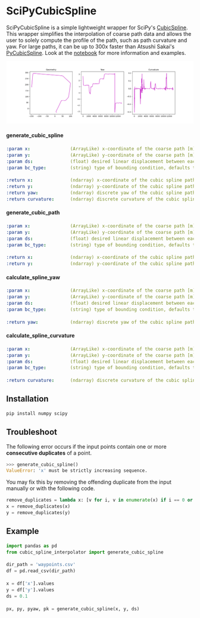 # SciPyCubicSpline

SciPyCubicSpline is a simple lightweight wrapper for SciPy's [CubicSpline](https://docs.scipy.org/doc/scipy/reference/generated/scipy.interpolate.CubicSpline.html). This wrapper simplifies the interpolation of coarse path data and allows the user to solely compute the profile of the path, such as path curvature and yaw. For large paths, it can be up to 300x faster than Atsushi Sakai's [PyCubicSpline](https://github.com/AtsushiSakai/pycubicspline). Look at the [notebook](tests/test.ipynb) for more information and examples.

<div align="center">
    <img src="resources/profile.png" />
</div>

#### generate_cubic_spline

```yaml
:param x:               (ArrayLike) x-coordinate of the coarse path [m]
:param y:               (ArrayLike) y-coordinate of the coarse path [m]
:param ds:              (float) desired linear displacement between each point, defaults to 0.05 [m]
:param bc_type:         (string) type of bounding condition, defaults to 'natural'

:return x:              (ndarray) x-coordinate of the cubic spline path [m]
:return y:              (ndarray) y-coordinate of the cubic spline path [m]
:return yaw:            (ndarray) discrete yaw of the cubic spline path [rad]
:return curvature:      (ndarray) discrete curvature of the cubic spline path [1/m]
```

#### generate_cubic_path

```yaml
:param x:               (ArrayLike) x-coordinate of the coarse path [m]
:param y:               (ArrayLike) y-coordinate of the coarse path [m]
:param ds:              (float) desired linear displacement between each point, defaults to 0.05 [m]
:param bc_type:         (string) type of bounding condition, defaults to 'natural'

:return x:              (ndarray) x-coordinate of the cubic spline path [m]
:return y:              (ndarray) y-coordinate of the cubic spline path [m]
```

#### calculate_spline_yaw

```yaml
:param x:               (ArrayLike) x-coordinate of the coarse path [m]
:param y:               (ArrayLike) y-coordinate of the coarse path [m]
:param ds:              (float) desired linear displacement between each point, defaults to 0.05 [m]
:param bc_type:         (string) type of bounding condition, defaults to 'natural'

:return yaw:            (ndarray) discrete yaw of the cubic spline path [rad]
```

#### calculate_spline_curvature

```yaml
:param x:               (ArrayLike) x-coordinate of the coarse path [m]
:param y:               (ArrayLike) y-coordinate of the coarse path [m]
:param ds:              (float) desired linear displacement between each point, defaults to 0.05 [m]
:param bc_type:         (string) type of bounding condition, defaults to 'natural'

:return curvature:      (ndarray) discrete curvature of the cubic spline path [1/m]
```

## Installation

```bash
pip install numpy scipy
```

## Troubleshoot

The following error occurs if the input points contain one or more **consecutive duplicates** of a point.

```python
>>> generate_cubic_spline()
ValueError: 'x' must be strictly increasing sequence.
```

You may fix this by removing the offending duplicate from the input manually or with the following code.

```python
remove_duplicates = lambda x: [v for i, v in enumerate(x) if i == 0 or v != x[i - 1]]
x = remove_duplicates(x)
y = remove_duplicates(y)
```

## Example

```python
import pandas as pd
from cubic_spline_interpolator import generate_cubic_spline

dir_path = 'waypoints.csv'
df = pd.read_csv(dir_path)

x = df['x'].values
y = df['y'].values
ds = 0.1

px, py, pyaw, pk = generate_cubic_spline(x, y, ds)
```
